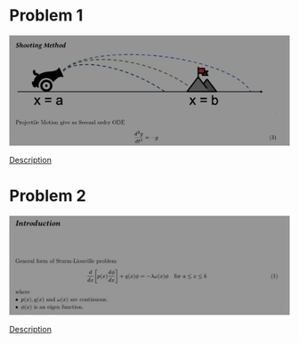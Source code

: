 # Problem 1

![](./images/shooting_method.jpg)

[Description](./balltrajectory/hitball.pdf)

# Problem 2

![](./images/sturm.jpg)

[Description](./sturmliovuiile/sturm.pdf)
